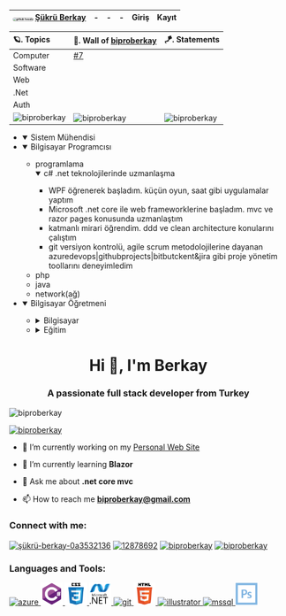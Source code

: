 | <img src="https://avatars.githubusercontent.com/u/58739068?s=120&v=4" alt="github hesabı" style="zoom:33%; border-radius:100px;box-shadow:0px 0px 5px 0px;" /> [Şükrü Berkay](https://codewithberkay.com) |  -   |  -   |  -   | Giriş | Kayıt |
| :----------------------------------------------------------- | :--: | :--: | :--: | ----: | ----: |



| 🪐. Topics                                                    | 📰. Wall of [biproberkay](https://github.com/biproberkay)     | 🪁. Statements                                                |
| :----------------------------------------------------------- | ------------------------------------------------------------ | ------------------------------------------------------------ |
| Computer                                                     | [#7](https://github.com/biproberkay/biproberkay/discussions/7#discussion-3736667) |                                                              |
| Software                                                     |                                                              |                                                              |
| Web                                                          |                                                              |                                                              |
| .Net                                                         |                                                              |                                                              |
| Auth                                                         |                                                              |                                                              |
| <img align="left" src="https://github-readme-stats.vercel.app/api/top-langs?username=biproberkay&show_icons=true&locale=en&layout=compact" alt="biproberkay" /> | <img align="center" src="https://github-readme-streak-stats.herokuapp.com/?user=biproberkay&" alt="biproberkay" /> | <img align="center" src="https://github-readme-stats.vercel.app/api?username=biproberkay&show_icons=true&locale=en" alt="biproberkay" /> |

<ul>
<li>
<details open>    
	<summary>Sistem Mühendisi</summary>   
</details>
</li>
<li>
<details open>    
	<summary>Bilgisayar Programcısı</summary>
    <ul>
        <li>programlama
            <details open>
                <summary>c# .net teknolojilerinde uzmanlaşma</summary> 
                <ul>
                    <li>WPF öğrenerek başladım. küçün oyun, saat gibi uygulamalar yaptım</li>
                    <li>Microsoft .net core ile web frameworklerine başladım. mvc ve razor pages konusunda 		uzmanlaştım</li>
                    <li>katmanlı mirari öğrendim. ddd ve clean architecture konularını çalıştım</li>
                    <li>git versiyon kontrolü, agile scrum metodolojilerine dayanan azuredevops|githubprojects|bitbutckent&jira gibi proje yönetim toollarını deneyimledim</li>
                </ul>   
            </details>
        </li>
        <li>php</li>
        <li>java</li>
        <li>network(ağ)</li>
    </ul>   
</details>
</li>
<li>
<details open>    
	<summary>Bilgisayar Öğretmeni</summary>
    <ul>
        <li>
            <details>       				
                <summary>Bilgisayar</summary>       
                <details><summary>Yazılım</summary></details>    
            </details> 
        </li>
        <li>
			<details><summary>Eğitim</summary></details> 
        </li>
    </ul>  
</details> 
</li>   
</ul>

<h1 align="center">Hi 👋, I'm Berkay</h1>
<h3 align="center">A passionate full stack developer from Turkey</h3>

<p align="left"> <img src="https://komarev.com/ghpvc/?username=biproberkay&label=Profile%20views&color=0e75b6&style=flat" alt="biproberkay" /> </p>

<p align="left"> <a href="https://github.com/ryo-ma/github-profile-trophy"><img src="https://github-profile-trophy.vercel.app/?username=biproberkay" alt="biproberkay" /></a> </p>

- 🔭 I’m currently working on my [Personal Web Site](https://github.com/users/biproberkay/projects/13)

- 🌱 I’m currently learning **Blazor**

- 💬 Ask me about **.net core mvc**

- 📫 How to reach me **biproberkay@gmail.com**

<h3 align="left">Connect with me:</h3>
<p align="left">
<a href="https://linkedin.com/in/şükrü-berkay-0a3532136" target="blank"><img align="center" src="https://raw.githubusercontent.com/rahuldkjain/github-profile-readme-generator/master/src/images/icons/Social/linked-in-alt.svg" alt="şükrü-berkay-0a3532136" height="30" width="40" /></a>
<a href="https://stackoverflow.com/users/12878692" target="blank"><img align="center" src="https://raw.githubusercontent.com/rahuldkjain/github-profile-readme-generator/master/src/images/icons/Social/stack-overflow.svg" alt="12878692" height="30" width="40" /></a>
<a href="https://instagram.com/biproberkay" target="blank"><img align="center" src="https://raw.githubusercontent.com/rahuldkjain/github-profile-readme-generator/master/src/images/icons/Social/instagram.svg" alt="biproberkay" height="30" width="40" /></a>
<a href="https://www.youtube.com/c/biproberkay" target="blank"><img align="center" src="https://raw.githubusercontent.com/rahuldkjain/github-profile-readme-generator/master/src/images/icons/Social/youtube.svg" alt="biproberkay" height="30" width="40" /></a>
</p>

<h3 align="left">Languages and Tools:</h3>
<p align="left">
    <!--<a href="https://angular.io" target="_blank"> <img src="https://angular.io/assets/images/logos/angular/angular.svg" alt="angular" width="40" height="40" /> </a>-->
    <!--<a href="https://angular.io" target="_blank"> <img src="https://raw.githubusercontent.com/devicons/devicon/master/icons/angularjs/angularjs-original-wordmark.svg" alt="angularjs" width="40" height="40" /> </a>-->
    <a href="https://azure.microsoft.com/en-in/" target="_blank"> <img src="https://www.vectorlogo.zone/logos/microsoft_azure/microsoft_azure-icon.svg" alt="azure" width="40" height="40" /> </a>
    <!--<a href="https://www.blender.org/" target="_blank"> <img src="https://download.blender.org/branding/community/blender_community_badge_white.svg" alt="blender" width="40" height="40" /> </a>-->
    <a href="https://www.w3schools.com/cs/" target="_blank"> <img src="https://raw.githubusercontent.com/devicons/devicon/master/icons/csharp/csharp-original.svg" alt="csharp" width="40" height="40" /> </a>
    <a href="https://www.w3schools.com/css/" target="_blank"> <img src="https://raw.githubusercontent.com/devicons/devicon/master/icons/css3/css3-original-wordmark.svg" alt="css3" width="40" height="40" /> </a>
    <a href="https://dotnet.microsoft.com/" target="_blank"> <img src="https://raw.githubusercontent.com/devicons/devicon/master/icons/dot-net/dot-net-original-wordmark.svg" alt="dotnet" width="40" height="40" /> </a>
    <a href="https://git-scm.com/" target="_blank"> <img src="https://www.vectorlogo.zone/logos/git-scm/git-scm-icon.svg" alt="git" width="40" height="40" /> </a>
    <a href="https://www.w3.org/html/" target="_blank"> <img src="https://raw.githubusercontent.com/devicons/devicon/master/icons/html5/html5-original-wordmark.svg" alt="html5" width="40" height="40" /> </a>
    <a href="https://www.adobe.com/in/products/illustrator.html" target="_blank"> <img src="https://www.vectorlogo.zone/logos/adobe_illustrator/adobe_illustrator-icon.svg" alt="illustrator" width="40" height="40" /> </a>
    <!--<a href="https://ionicframework.com" target="_blank"> <img src="https://upload.wikimedia.org/wikipedia/commons/d/d1/Ionic_Logo.svg" alt="ionic" width="40" height="40" /> </a>-->
    <!--<a href="https://www.java.com" target="_blank"> <img src="https://raw.githubusercontent.com/devicons/devicon/master/icons/java/java-original.svg" alt="java" width="40" height="40" /> </a>-->
    <!--<a href="https://developer.mozilla.org/en-US/docs/Web/JavaScript" target="_blank"> <img src="https://raw.githubusercontent.com/devicons/devicon/master/icons/javascript/javascript-original.svg" alt="javascript" width="40" height="40" /> </a>-->
    <a href="https://www.microsoft.com/en-us/sql-server" target="_blank"> <img src="https://www.svgrepo.com/show/303229/microsoft-sql-server-logo.svg" alt="mssql" width="40" height="40" /> </a>
    <!--<a href="https://www.mysql.com/" target="_blank"> <img src="https://raw.githubusercontent.com/devicons/devicon/master/icons/mysql/mysql-original-wordmark.svg" alt="mysql" width="40" height="40" /> </a>-->
    <a href="https://www.photoshop.com/en" target="_blank"> <img src="https://raw.githubusercontent.com/devicons/devicon/master/icons/photoshop/photoshop-line.svg" alt="photoshop" width="40" height="40" /> </a>
    <!--<a href="https://www.php.net" target="_blank"> <img src="https://raw.githubusercontent.com/devicons/devicon/master/icons/php/php-original.svg" alt="php" width="40" height="40" /> </a>-->
    <!--<a href="https://postman.com" target="_blank"> <img src="https://www.vectorlogo.zone/logos/getpostman/getpostman-icon.svg" alt="postman" width="40" height="40" /> </a>-->
    <!--<a href="https://www.sqlite.org/" target="_blank"> <img src="https://www.vectorlogo.zone/logos/sqlite/sqlite-icon.svg" alt="sqlite" width="40" height="40" /> </a>-->
</p>






